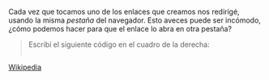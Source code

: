 Cada vez que tocamos uno de los enlaces que creamos nos redirigé, usando la misma _pestaña_ del navegador. Esto aveces puede ser incómodo, ¿cómo podemos hacer para que el enlace lo abra en otra pestaña?

> Escribí el siguiente código en el cuadro de la derecha:
>
> ```
<a href=”https://wikipedia.org” target=”_blank”>Wikipedia </a>
```

